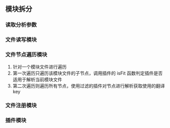 ## 模块拆分

### 读取分析参数

### 文件读写模块

### 文件节点遍历模块

1. 针对一个模块文件进行遍历
2. 第一次遍历只遍历该模块文件的子节点，调用插件的 isFit 函数判定插件是否适用于解析当前模块文件
3. 第二次遍历则遍历所有节点，使用过滤的插件对节点进行解析获取使用的翻译 key

### 文件注册模块

### 插件模块

